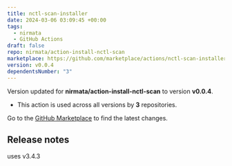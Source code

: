 ```yaml
---
title: nctl-scan-installer
date: 2024-03-06 03:09:45 +00:00
tags:
  - nirmata
  - GitHub Actions
draft: false
repo: nirmata/action-install-nctl-scan
marketplace: https://github.com/marketplace/actions/nctl-scan-installer
version: v0.0.4
dependentsNumber: "3"
---
```



Version updated for **nirmata/action-install-nctl-scan** to version **v0.0.4**.
- This action is used across all versions by **3** repositories.

Go to the [GitHub Marketplace](https://github.com/marketplace/actions/nctl-scan-installer) to find the latest changes.

## Release notes

uses v3.4.3
